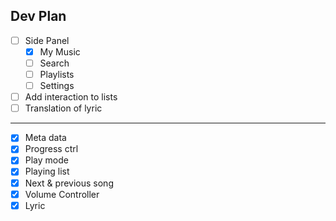 Dev Plan
---
- [ ] Side Panel
  - [x] My Music
  - [ ] Search
  - [ ] Playlists
  - [ ] Settings
- [ ] Add interaction to lists
- [ ] Translation of lyric
---
- [x] Meta data
- [x] Progress ctrl
- [x] Play mode
- [x] Playing list
- [x] Next & previous song
- [x] Volume Controller
- [x] Lyric